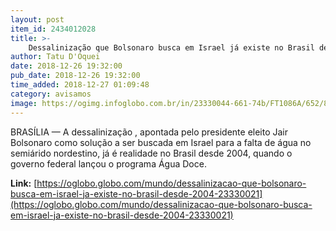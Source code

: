 ```yaml
---
layout: post
item_id: 2434012028
title: >-
    Dessalinização que Bolsonaro busca em Israel já existe no Brasil desde 2004
author: Tatu D'Oquei
date: 2018-12-26 19:32:00
pub_date: 2018-12-26 19:32:00
time_added: 2018-12-27 01:09:48
category: avisamos
image: https://ogimg.infoglobo.com.br/in/23330044-661-74b/FT1086A/652/80255530_BSBBrasiliaBrasil11-12-2018PAO-presidente-eleito-Jair-Bolsonaro-chega-no-Clu.jpg
---
```


BRASÍLIA — A dessalinização , apontada pelo presidente eleito Jair Bolsonaro como solução a ser buscada em Israel para a falta de água no semiárido nordestino, já é realidade no Brasil desde 2004, quando o governo federal lançou o programa Água Doce.

**Link:** [https://oglobo.globo.com/mundo/dessalinizacao-que-bolsonaro-busca-em-israel-ja-existe-no-brasil-desde-2004-23330021](https://oglobo.globo.com/mundo/dessalinizacao-que-bolsonaro-busca-em-israel-ja-existe-no-brasil-desde-2004-23330021)

